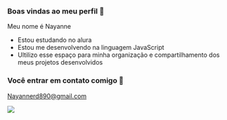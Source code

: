 ### Boas vindas ao meu perfil 👋

Meu nome é Nayanne

- Estou estudando no alura
- Estou me desenvolvendo na linguagem JavaScript
- Ultilizo esse espaço para minha organização e compartilhamento dos meus projetos desenvolvidos

### Você entrar em contato comigo 📧

Nayannerd890@gmail.com

![](https://media1.tenor.com/m/XknQ34ZuXgUAAAAd/maria-jose-maria-cururu.gif)
